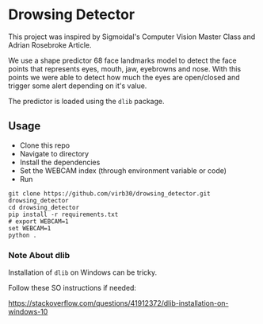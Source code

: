# Drowsing Detector

This project was inspired by Sigmoidal's Computer Vision Master Class
and Adrian Rosebroke Article.

We use a shape predictor 68 face landmarks model to detect the
face points that represents eyes, mouth, jaw, eyebrowns and nose.
With this points we were able to detect how much the eyes are open/closed and
trigger some alert depending on it's value.

The predictor is loaded using the `dlib` package.

## Usage

- Clone this repo
- Navigate to directory
- Install the dependencies
- Set the WEBCAM index (through environment variable or code)
- Run

```shell
git clone https://github.com/virb30/drowsing_detector.git drowsing_detector
cd drowsing_detector
pip install -r requirements.txt
# export WEBCAM=1
set WEBCAM=1
python .
```

### Note About dlib

Installation of `dlib` on Windows can be tricky.

Follow these SO instructions if needed:

https://stackoverflow.com/questions/41912372/dlib-installation-on-windows-10
